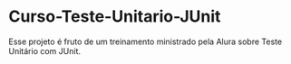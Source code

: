 # Curso-Teste-Unitario-JUnit


Esse projeto é fruto de um treinamento ministrado pela Alura sobre Teste Unitário com JUnit. 

